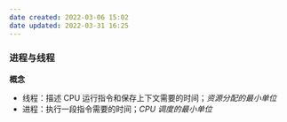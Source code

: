 ```yaml
---
date created: 2022-03-06 15:02
date updated: 2022-03-31 16:25
---
```


### 进程与线程

**概念**

- 线程：描述 CPU 运行指令和保存上下文需要的时间；_资源分配的最小单位_
- 进程：执行一段指令需要的时间；_CPU 调度的最小单位_
